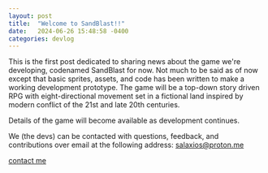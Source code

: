 ```yaml
---
layout: post
title:  "Welcome to SandBlast!!"
date:   2024-06-26 15:48:58 -0400
categories: devlog
---
```

This is the first post dedicated to sharing news about the game we're developing, codenamed SandBlast for now. Not much to be said as of now except that basic sprites, assets, and code has been written to make a working development prototype. The game will be a top-down story driven RPG with eight-directional movement set in a fictional land inspired by modern conflict of the 21st and late 20th centuries.

Details of the game will become available as development continues.

We (the devs) can be contacted with questions, feedback, and contributions over email at the following address:
[salaxios@proton.me](mailto:salaxios@proton.me)

[contact me](mailto:myname@gmail.com)